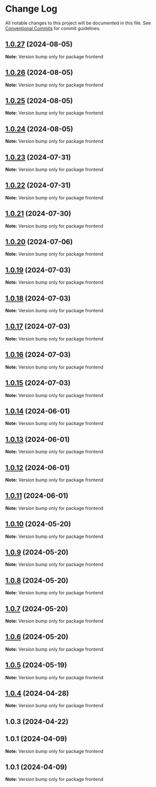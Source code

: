 # Change Log

All notable changes to this project will be documented in this file.
See [Conventional Commits](https://conventionalcommits.org) for commit guidelines.

## [1.0.27](https://github.com/Kallenju/notes/compare/frontend@1.0.26...frontend@1.0.27) (2024-08-05)

**Note:** Version bump only for package frontend

## [1.0.26](https://github.com/Kallenju/notes/compare/frontend@1.0.25...frontend@1.0.26) (2024-08-05)

**Note:** Version bump only for package frontend

## [1.0.25](https://github.com/Kallenju/notes/compare/frontend@1.0.24...frontend@1.0.25) (2024-08-05)

**Note:** Version bump only for package frontend

## [1.0.24](https://github.com/Kallenju/notes/compare/frontend@1.0.23...frontend@1.0.24) (2024-08-05)

**Note:** Version bump only for package frontend

## [1.0.23](https://github.com/Kallenju/notes/compare/frontend@1.0.22...frontend@1.0.23) (2024-07-31)

**Note:** Version bump only for package frontend

## [1.0.22](https://github.com/Kallenju/notes/compare/frontend@1.0.21...frontend@1.0.22) (2024-07-31)

**Note:** Version bump only for package frontend

## [1.0.21](https://github.com/Kallenju/notes/compare/frontend@1.0.20...frontend@1.0.21) (2024-07-30)

**Note:** Version bump only for package frontend

## [1.0.20](https://github.com/Kallenju/notes/compare/frontend@1.0.19...frontend@1.0.20) (2024-07-06)

**Note:** Version bump only for package frontend

## [1.0.19](https://github.com/Kallenju/notes/compare/frontend@1.0.18...frontend@1.0.19) (2024-07-03)

**Note:** Version bump only for package frontend

## [1.0.18](https://github.com/Kallenju/notes/compare/frontend@1.0.17...frontend@1.0.18) (2024-07-03)

**Note:** Version bump only for package frontend

## [1.0.17](https://github.com/Kallenju/notes/compare/frontend@1.0.16...frontend@1.0.17) (2024-07-03)

**Note:** Version bump only for package frontend

## [1.0.16](https://github.com/Kallenju/notes/compare/frontend@1.0.15...frontend@1.0.16) (2024-07-03)

**Note:** Version bump only for package frontend

## [1.0.15](https://github.com/Kallenju/notes/compare/frontend@1.0.14...frontend@1.0.15) (2024-07-03)

**Note:** Version bump only for package frontend

## [1.0.14](https://github.com/Kallenju/notes/compare/frontend@1.0.13...frontend@1.0.14) (2024-06-01)

**Note:** Version bump only for package frontend

## [1.0.13](https://github.com/Kallenju/notes/compare/frontend@1.0.12...frontend@1.0.13) (2024-06-01)

**Note:** Version bump only for package frontend

## [1.0.12](https://github.com/Kallenju/notes/compare/frontend@1.0.11...frontend@1.0.12) (2024-06-01)

**Note:** Version bump only for package frontend

## [1.0.11](https://github.com/Kallenju/notes/compare/frontend@1.0.8...frontend@1.0.11) (2024-06-01)

**Note:** Version bump only for package frontend

## [1.0.10](https://github.com/Kallenju/notes/compare/frontend@1.0.8...frontend@1.0.10) (2024-05-20)

**Note:** Version bump only for package frontend

## [1.0.9](https://github.com/Kallenju/notes/compare/frontend@1.0.8...frontend@1.0.9) (2024-05-20)

**Note:** Version bump only for package frontend

## [1.0.8](https://github.com/Kallenju/notes/compare/frontend@1.0.7...frontend@1.0.8) (2024-05-20)

**Note:** Version bump only for package frontend

## [1.0.7](https://github.com/Kallenju/notes/compare/frontend@1.0.6...frontend@1.0.7) (2024-05-20)

**Note:** Version bump only for package frontend

## [1.0.6](https://github.com/Kallenju/notes/compare/frontend@1.0.5...frontend@1.0.6) (2024-05-20)

**Note:** Version bump only for package frontend

## [1.0.5](https://github.com/Kallenju/notes/compare/frontend@1.0.4...frontend@1.0.5) (2024-05-19)

**Note:** Version bump only for package frontend

## [1.0.4](https://github.com/Kallenju/notes/compare/frontend@1.0.3...frontend@1.0.4) (2024-04-28)

**Note:** Version bump only for package frontend

## 1.0.3 (2024-04-22)

## 1.0.1 (2024-04-09)

**Note:** Version bump only for package frontend

## 1.0.1 (2024-04-09)

**Note:** Version bump only for package frontend
